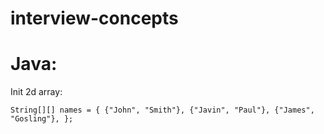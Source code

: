 # interview-concepts

# Java: 

Init 2d array:
```
String[][] names = { {"John", "Smith"}, {"Javin", "Paul"}, {"James", "Gosling"}, };
```
